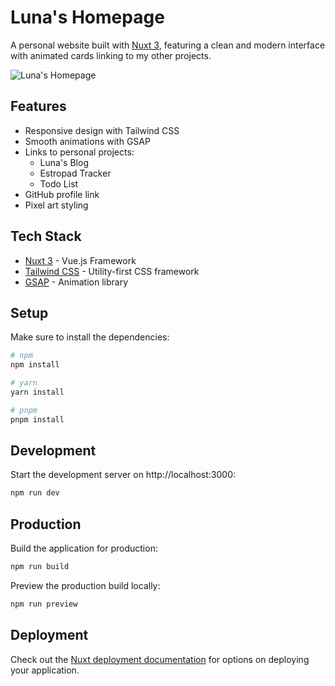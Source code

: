 # Luna's Homepage

A personal website built with [Nuxt 3](https://nuxt.com), featuring a clean and modern interface with animated cards linking to my other projects.

![Luna's Homepage](https://www.lunazhu.top)

## Features

- Responsive design with Tailwind CSS
- Smooth animations with GSAP
- Links to personal projects:
  - Luna's Blog
  - Estropad Tracker
  - Todo List
- GitHub profile link
- Pixel art styling

## Tech Stack

- [Nuxt 3](https://nuxt.com/) - Vue.js Framework
- [Tailwind CSS](https://tailwindcss.com/) - Utility-first CSS framework
- [GSAP](https://greensock.com/gsap/) - Animation library

## Setup

Make sure to install the dependencies:

```bash
# npm
npm install

# yarn
yarn install

# pnpm
pnpm install
```

## Development

Start the development server on http://localhost:3000:

```bash
npm run dev
```

## Production

Build the application for production:

```bash
npm run build
```

Preview the production build locally:

```bash
npm run preview
```

## Deployment

Check out the [Nuxt deployment documentation](https://nuxt.com/docs/getting-started/deployment) for options on deploying your application.
